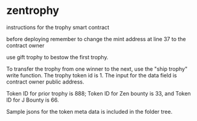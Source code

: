 # zentrophy
instructions for the trophy smart contract

before deploying remember to change the mint address at line 37 to the contract owner

use gift trophy to bestow the first trophy.

To transfer the trophy from one winner to the next, use the "ship trophy" write function.  The trophy token id is 1.  The input for the data field is contract owner public address.

Token ID for prior trophy is 888; Token ID for Zen bounty is 33, and Token ID for J Bounty is 66.

Sample jsons for the token meta data is included in the folder tree.
